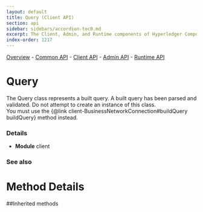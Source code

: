 ```yaml
---
layout: default
title: Query (Client API)
section: api
sidebar: sidebars/accordion-toc0.md
excerpt: The Client, Admin, and Runtime components of Hyperledger Composer
index-order: 1217
---
```

[Overview](api-doc-index)  -  [Common API](allData#common-api)  -  [Client API](allData#client-api)  -  [Admin API](allData#admin-api)  -  [Runtime API](allData#runtime-api)
# Query

The Query class represents a built query. A built query has been parsed and validated.
Do not attempt to create an instance of this class.<br>
You must use the {@link client-BusinessNetworkConnection#buildQuery buildQuery}
method instead.

### Details

- **Module** client



### See also









# Method Details
 

##Inherited methods

 